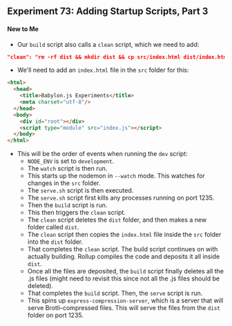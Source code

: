 ## Experiment 73: Adding Startup Scripts, Part 3

#### New to Me
- Our `build` script also calls a `clean` script, which we need to add:
```json
"clean": "rm -rf dist && mkdir dist && cp src/index.html dist/index.html",
```
- We'll need to add an `index.html` file in the `src` folder for this:
```html
<html>
  <head>
    <title>Babylon.js Experiments</title>
    <meta charset="utf-8"/>
  </head>
  <body>
    <div id="root"></div>
    <script type="module" src="index.js"></script>
  </body>
</html>
```
- This will be the order of events when running the `dev` script:
  - `NODE_ENV` is set to `development`.
  - The `watch` script is then run.
  - This starts up the nodemon in `--watch` mode. This watches for changes in the `src` folder.
  - The `serve.sh` script is then executed.
  - The `serve.sh` script first kills any processes running on port 1235.
  - Then the `build` script is run.
  - This then triggers the `clean` script.
  - The `clean` script deletes the `dist` folder, and then makes a new folder called `dist`.
  - The `clean` script then copies the `index.html` file inside the `src` folder into the `dist` folder.
  - That completes the `clean` script. The build script continues on with actually building. Rollup compiles the code and deposits it all inside `dist`.
  - Once all the files are deposited, the `build` script finally deletes all the .js files (might need to revisit this since not all the .js files should be deleted).
  - That completes the `build` script. Then, the `serve` script is run.
  - This spins up `express-compression-server`, which is a server that will serve Brotli-compressed files. This will serve the files from the `dist` folder on port 1235.